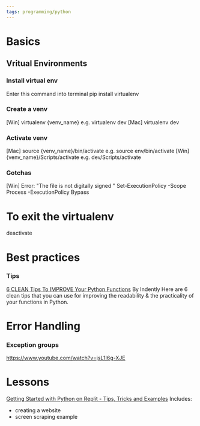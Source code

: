 ```yaml
---
tags: programming/python
---
```


# Basics

## Vritual Environments


### Install virtual env

Enter this command into terminal
pip install virtualenv



### Create a venv

[Win] virtualenv {venv_name}
e.g. virtualenv dev
[Mac] virtualenv dev


### Activate venv

[Mac] source {venv_name}/bin/activate 
e.g. source env/bin/activate
[Win] {venv_name}/Scripts/activate
e.g. dev/Scripts/activate

### Gotchas
[Win]
Error: "The file <filename> is not digitally signed "
Set-ExecutionPolicy -Scope Process -ExecutionPolicy Bypass

# To exit the virtualenv
deactivate


# Best practices

### Tips

[6 CLEAN Tips To IMPROVE Your Python Functions](https://www.youtube.com/watch?v=qvSjZ6AKfXQ)
By Indently
Here are 6 clean tips that you can use for improving the readability & the practicality of your functions in Python.




# Error Handling

### Exception groups

https://www.youtube.com/watch?v=jsL1I6g-XJE


# Lessons


[Getting Started with Python on Replit - Tips, Tricks and Examples](https://www.youtube.com/watch?v=VGiCFnyTRRk&t=11s)
Includes:
- creating a website
- screen scraping example
